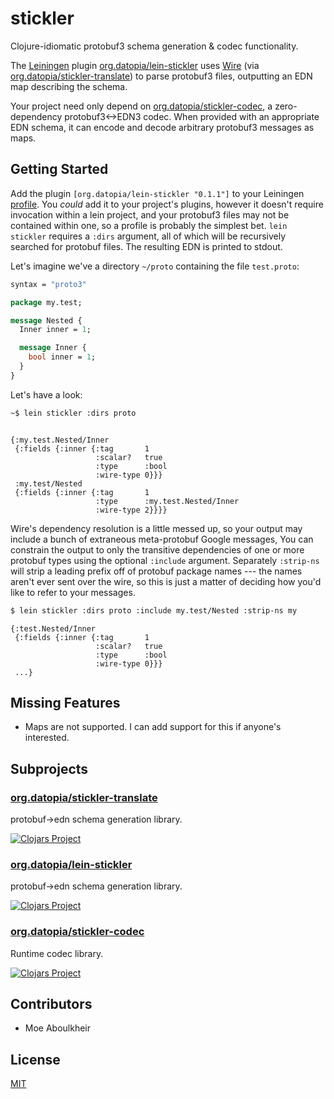 # stickler

Clojure-idiomatic protobuf3 schema generation & codec functionality.

The [Leiningen](https://leiningen.org/) plugin [org.datopia/lein-stickler](lein-stickler) uses [Wire](https://github.com/square/wire) (via [org.datopia/stickler-translate](translate)) to parse protobuf3 files, outputting an EDN map describing the schema.

Your project need only depend on
[org.datopia/stickler-codec](stickler-codec), a zero-dependency protobuf3<->EDN3 codec. When
provided with an appropriate EDN schema, it can encode and decode arbitrary
protobuf3 messages as maps.

## Getting Started

Add the plugin `[org.datopia/lein-stickler "0.1.1"]` to your Leiningen
[profile](https://github.com/technomancy/leiningen/blob/master/doc/PROFILES.md).
You _could_ add it to your project's plugins, however it doesn't require
invocation within a lein project, and your protobuf3 files may not be contained
within one, so a profile is probably the simplest bet. `lein stickler` requires
a `:dirs` argument, all of which will be recursively searched for protobuf
files. The resulting EDN is printed to stdout.

Let's imagine we've a directory `~/proto` containing the file `test.proto`:

```protobuf
syntax = "proto3"

package my.test;

message Nested {
  Inner inner = 1;

  message Inner {
    bool inner = 1;
  }
}
```

Let's have a look:

``` sh
~$ lein stickler :dirs proto

```
```edn

{:my.test.Nested/Inner
 {:fields {:inner {:tag       1
                   :scalar?   true
                   :type      :bool
                   :wire-type 0}}}
 :my.test/Nested
 {:fields {:inner {:tag       1
                   :type      :my.test.Nested/Inner
                   :wire-type 2}}}}

```

Wire's dependency resolution is a little messed up, so your output may include a
bunch of extraneous meta-protobuf Google messages, You can constrain the output
to only the transitive dependencies of one or more protobuf types using the
optional `:include` argument. Separately `:strip-ns` will strip a leading prefix
off of protobuf package names --- the names aren't ever sent over the wire, so this
is just a matter of deciding how you'd like to refer to your messages.

```sh
$ lein stickler :dirs proto :include my.test/Nested :strip-ns my
```
```edn
{:test.Nested/Inner
 {:fields {:inner {:tag       1
                   :scalar?   true
                   :type      :bool
                   :wire-type 0}}}
 ...}
```

## Missing Features
 - Maps are not supported.  I can add support for this if anyone's interested.

## Subprojects

### [org.datopia/stickler-translate](translate)

protobuf->edn schema generation library.

[![Clojars
Project](http://clojars.org/org.datopia/stickler-translate/latest-version.svg)](http://clojars.org/org.datopia/stickler-translate)

### [org.datopia/lein-stickler](lein-stickler)

protobuf->edn schema generation library.

[![Clojars
Project](http://clojars.org/org.datopia/lein-stickler/latest-version.svg)](http://clojars.org/org.datopia/lein-stickler)

### [org.datopia/stickler-codec](codec)

Runtime codec library.

[![Clojars
Project](http://clojars.org/org.datopia/stickler-codec/latest-version.svg)](http://clojars.org/org.datopia/stickler-codec)

## Contributors

- Moe Aboulkheir

## License

[MIT](LICENSE)
